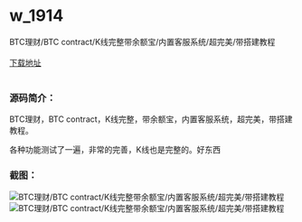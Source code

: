 # w_1914
BTC理财/BTC contract/K线完整带余额宝/内置客服系统/超完美/带搭建教程
<br/></br>
[下载地址](https://www.uuid2.com/1914.html "下载地址")
<br/></br>
<h3>源码简介：</h3>
<p>BTC理财，BTC contract，K线完整，带余额宝，内置客服系统，超完美，带搭建教程。<p>
<p>各种功能测试了一遍，非常的完善，K线也是完整的。好东西<p>
<h3>截图：</h3>
<img src="https://www.uuid2.com/wp-content/uploads/img/202201/3344729162.png" alt="BTC理财/BTC contract/K线完整带余额宝/内置客服系统/超完美/带搭建教程"><img src="https://www.uuid2.com/wp-content/uploads/img/202201/04e147f159.png" alt="BTC理财/BTC contract/K线完整带余额宝/内置客服系统/超完美/带搭建教程">
